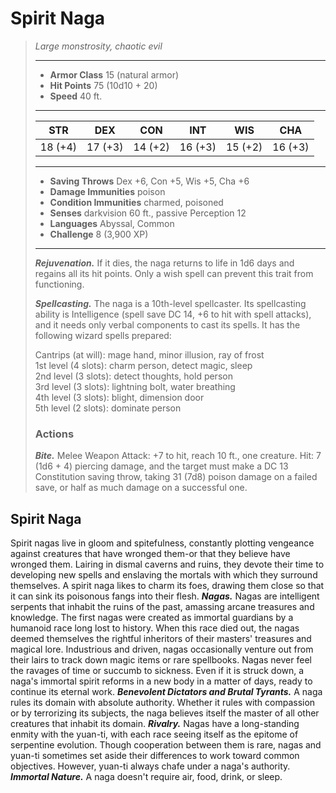 # Spirit Naga
>*Large monstrosity, chaotic evil*
>___
>- **Armor Class** 15 (natural armor)
>- **Hit Points** 75 (10d10 + 20)
>- **Speed** 40 ft.
>___
>|STR|DEX|CON|INT|WIS|CHA|
>|:---:|:---:|:---:|:---:|:---:|:---:|
>|18 (+4)|17 (+3)|14 (+2)|16 (+3)|15 (+2)|16 (+3)|
>___
>- **Saving Throws** Dex +6, Con +5, Wis +5, Cha +6
>- **Damage Immunities** poison
>- **Condition Immunities** charmed, poisoned
>- **Senses** darkvision 60 ft., passive Perception 12
>- **Languages** Abyssal, Common
>- **Challenge** 8 (3,900 XP)
>___
>***Rejuvenation.*** If it dies, the naga returns to life in 1d6 days and regains all its hit points. Only a wish spell can prevent this trait from functioning.  
>
>***Spellcasting.*** The naga is a 10th-level spellcaster. Its spellcasting ability is Intelligence (spell save DC 14, +6 to hit with spell attacks), and it needs only verbal components to cast its spells. It has the following wizard spells prepared:  
>
>Cantrips (at will): mage hand, minor illusion, ray of frost  
>1st level (4 slots): charm person, detect magic, sleep  
>2nd level (3 slots): detect thoughts, hold person  
>3rd level (3 slots): lightning bolt, water breathing  
>4th level (3 slots): blight, dimension door  
>5th level (2 slots): dominate person  
>
>### Actions
>***Bite.*** Melee Weapon Attack: +7 to hit, reach 10 ft., one creature. Hit: 7 (1d6 + 4) piercing damage, and the target must make a DC 13 Constitution saving throw, taking 31 (7d8) poison damage on a failed save, or half as much damage on a successful one.
## Spirit Naga
Spirit nagas live in gloom and spitefulness, constantly plotting vengeance against creatures that have wronged them-or that they believe have wronged them. Lairing in dismal caverns and ruins, they devote their time to developing new spells and enslaving the mortals with which they surround themselves. A spirit naga likes to charm its foes, drawing them close so that it can sink its poisonous fangs into their flesh.
***Nagas.*** Nagas are intelligent serpents that inhabit the ruins of the past, amassing arcane treasures and knowledge.
The first nagas were created as immortal guardians by a humanoid race long lost to history. When this race died out, the nagas deemed themselves the rightful inheritors of their masters' treasures and magical lore. Industrious and driven, nagas occasionally venture out from their lairs to track down magic items or rare spellbooks.
Nagas never feel the ravages of time or succumb to sickness. Even if it is struck down, a naga's immortal spirit reforms in a new body in a matter of days, ready to continue its eternal work.
***Benevolent Dictators and Brutal Tyrants.***  A naga rules its domain with absolute authority. Whether it rules with compassion or by terrorizing its subjects, the naga believes itself the master of all other creatures that inhabit its domain.
***Rivalry.***  Nagas have a long-standing enmity with the yuan-ti, with each race seeing itself as the epitome of serpentine evolution. Though cooperation between them is rare, nagas and yuan-ti sometimes set aside their differences to work toward common objectives. However, yuan-ti always chafe under a naga's authority.
***Immortal Nature.***  A naga doesn't require air, food, drink, or sleep.